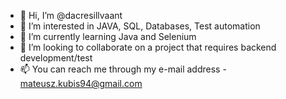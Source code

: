 - 👋 Hi, I’m @dacresillvaant
- 👀 I’m interested in JAVA, SQL, Databases, Test automation
- 🌱 I’m currently learning Java and Selenium
- 💞️ I’m looking to collaborate on a project that requires backend development/test
- 📫 You can reach me through my e-mail address - mateusz.kubis94@gmail.com

<!---
dacresillvaant/dacresillvaant is a ✨ special ✨ repository because its `README.md` (this file) appears on your GitHub profile.
You can click the Preview link to take a look at your changes.
--->
